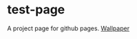 # test-page
A project page for github pages.
[Wallpaper](https://drive.google.com/file/d/1R4-H4zMTKwzWVNVTq9h2Oc1KP4bQX9Y8/view?usp=drivesdk)
